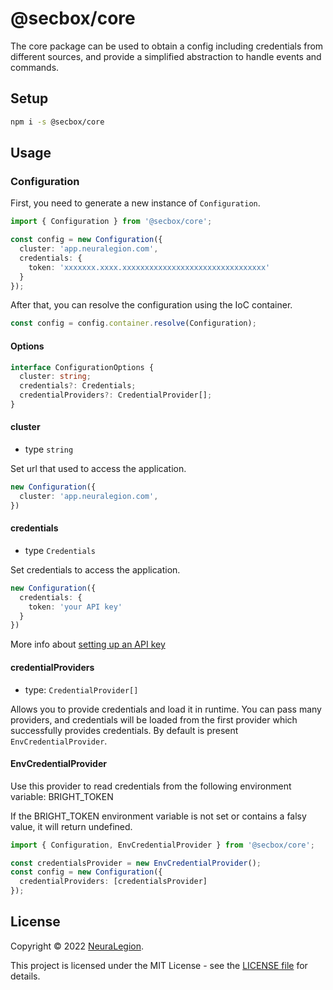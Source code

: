 # @secbox/core

The core package can be used to obtain a config including credentials from different sources, and provide a simplified abstraction to handle events and commands.

## Setup

```bash
npm i -s @secbox/core
```

## Usage

### Configuration

First, you need to generate a new instance of `Configuration`.

```ts
import { Configuration } from '@secbox/core';

const config = new Configuration({
  cluster: 'app.neuralegion.com',
  credentials: {
    token: 'xxxxxxx.xxxx.xxxxxxxxxxxxxxxxxxxxxxxxxxxxxxxx'
  }
});
```

After that, you can resolve the configuration using the IoC container.

```ts
const config = config.container.resolve(Configuration);
```

#### Options
```ts
interface ConfigurationOptions {
  cluster: string;
  credentials?: Credentials;
  credentialProviders?: CredentialProvider[];
}
```


#### cluster
- type `string`

Set url that used to access the application.

```ts
new Configuration({
  cluster: 'app.neuralegion.com',
})
```

#### credentials
- type `Credentials`

Set credentials to access the application.

```ts
new Configuration({
  credentials: {
    token: 'your API key'
  }
})
```

More info about [setting up an API key](https://docs.neuralegion.com/docs/manage-your-organization#manage-organization-apicli-authentication-tokens)

#### credentialProviders
- type: `CredentialProvider[]`

Allows you to provide credentials and load it in runtime. You can pass many providers, and credentials will be loaded from the first provider which successfully provides credentials. By default is present `EnvCredentialProvider`.

#### EnvCredentialProvider
Use this provider to read credentials from the following environment variable: BRIGHT_TOKEN

If the BRIGHT_TOKEN environment variable is not set or contains a falsy value, it will return undefined.

```ts
import { Configuration, EnvCredentialProvider } from '@secbox/core';

const credentialsProvider = new EnvCredentialProvider();
const config = new Configuration({
  credentialProviders: [credentialsProvider]
});
````

## License

Copyright © 2022 [NeuraLegion](https://github.com/NeuraLegion).

This project is licensed under the MIT License - see the [LICENSE file](LICENSE) for details.
